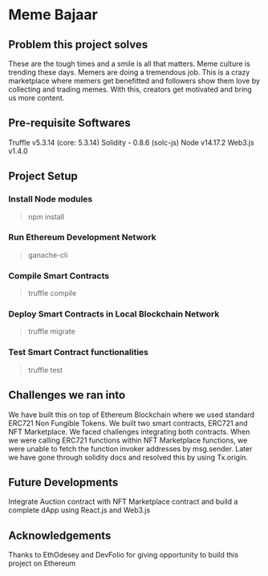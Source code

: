 # Meme Bajaar

## Problem this project solves
These are the tough times and a smile is all that matters. Meme culture is trending these days. Memers are doing a tremendous job. This is a crazy marketplace where memers get benefitted and followers show them love by collecting and trading memes. With this, creators get motivated and bring us more content.

## Pre-requisite Softwares
Truffle v5.3.14 (core: 5.3.14)
Solidity - 0.8.6 (solc-js)
Node v14.17.2
Web3.js v1.4.0

## Project Setup
### Install Node modules
> npm install
### Run Ethereum Development Network
> ganache-cli
### Compile Smart Contracts
> truffle compile
### Deploy Smart Contracts in Local Blockchain Network
> truffle migrate
### Test Smart Contract functionalities
> truffle test

## Challenges we ran into
We have built this on top of Ethereum Blockchain where we used standard ERC721 Non Fungible Tokens. We built two smart contracts, ERC721 and NFT Marketplace. We faced challenges integrating both contracts. When we were calling ERC721 functions within NFT Marketplace functions, we were unable to fetch the function invoker addresses by msg.sender. Later we have gone through solidity docs and resolved this by using Tx.origin.

## Future Developments
Integrate Auction contract with NFT Marketplace contract and build a complete dApp using React.js and Web3.js

## Acknowledgements
Thanks to EthOdesey and DevFolio for giving opportunity to build this project on Ethereum
